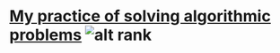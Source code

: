 # [My practice of solving algorithmic problems](https://www.codewars.com/users/glebsuprun) ![alt rank](https://www.codewars.com/users/glebsuprun/badges/micro)
